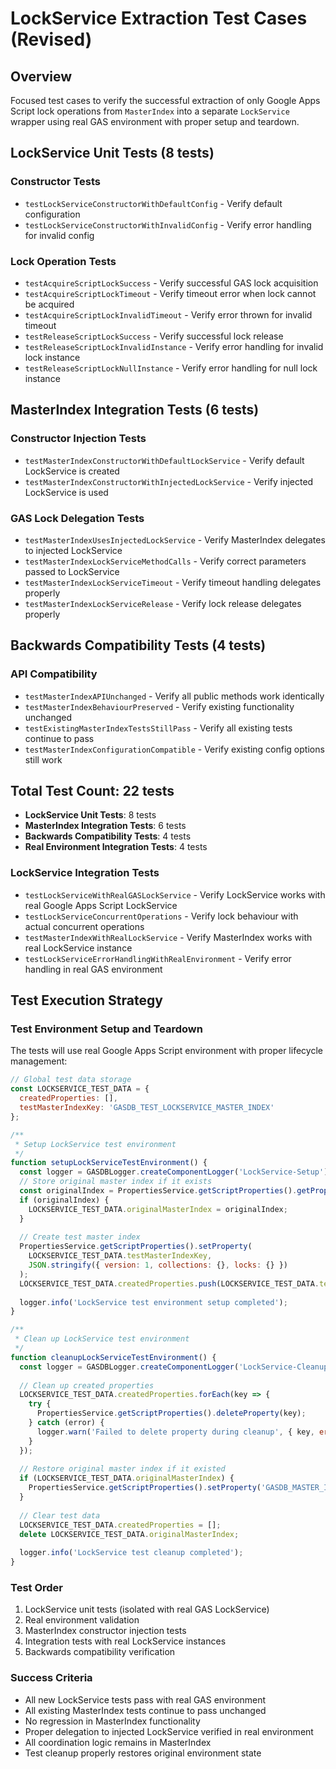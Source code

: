 # LockService Extraction Test Cases (Revised)

## Overview

Focused test cases to verify the successful extraction of only Google Apps Script lock operations from `MasterIndex` into a separate `LockService` wrapper using real GAS environment with proper setup and teardown.

## LockService Unit Tests (8 tests)

### Constructor Tests
- `testLockServiceConstructorWithDefaultConfig` - Verify default configuration
- `testLockServiceConstructorWithInvalidConfig` - Verify error handling for invalid config

### Lock Operation Tests
- `testAcquireScriptLockSuccess` - Verify successful GAS lock acquisition
- `testAcquireScriptLockTimeout` - Verify timeout error when lock cannot be acquired
- `testAcquireScriptLockInvalidTimeout` - Verify error thrown for invalid timeout
- `testReleaseScriptLockSuccess` - Verify successful lock release
- `testReleaseScriptLockInvalidInstance` - Verify error handling for invalid lock instance
- `testReleaseScriptLockNullInstance` - Verify error handling for null lock instance

## MasterIndex Integration Tests (6 tests)

### Constructor Injection Tests
- `testMasterIndexConstructorWithDefaultLockService` - Verify default LockService is created
- `testMasterIndexConstructorWithInjectedLockService` - Verify injected LockService is used

### GAS Lock Delegation Tests
- `testMasterIndexUsesInjectedLockService` - Verify MasterIndex delegates to injected LockService
- `testMasterIndexLockServiceMethodCalls` - Verify correct parameters passed to LockService
- `testMasterIndexLockServiceTimeout` - Verify timeout handling delegates properly
- `testMasterIndexLockServiceRelease` - Verify lock release delegates properly

## Backwards Compatibility Tests (4 tests)

### API Compatibility
- `testMasterIndexAPIUnchanged` - Verify all public methods work identically
- `testMasterIndexBehaviourPreserved` - Verify existing functionality unchanged
- `testExistingMasterIndexTestsStillPass` - Verify all existing tests continue to pass
- `testMasterIndexConfigurationCompatible` - Verify existing config options still work

## Total Test Count: 22 tests

- **LockService Unit Tests**: 8 tests
- **MasterIndex Integration Tests**: 6 tests  
- **Backwards Compatibility Tests**: 4 tests
- **Real Environment Integration Tests**: 4 tests

### LockService Integration Tests
- `testLockServiceWithRealGASLockService` - Verify LockService works with real Google Apps Script LockService
- `testLockServiceConcurrentOperations` - Verify lock behaviour with actual concurrent operations
- `testMasterIndexWithRealLockService` - Verify MasterIndex works with real LockService instance
- `testLockServiceErrorHandlingWithRealEnvironment` - Verify error handling in real GAS environment

## Test Execution Strategy

### Test Environment Setup and Teardown

The tests will use real Google Apps Script environment with proper lifecycle management:

```javascript
// Global test data storage
const LOCKSERVICE_TEST_DATA = {
  createdProperties: [],
  testMasterIndexKey: 'GASDB_TEST_LOCKSERVICE_MASTER_INDEX'
};

/**
 * Setup LockService test environment
 */
function setupLockServiceTestEnvironment() {
  const logger = GASDBLogger.createComponentLogger('LockService-Setup');
  // Store original master index if it exists
  const originalIndex = PropertiesService.getScriptProperties().getProperty('GASDB_MASTER_INDEX');
  if (originalIndex) {
    LOCKSERVICE_TEST_DATA.originalMasterIndex = originalIndex;
  }
  
  // Create test master index
  PropertiesService.getScriptProperties().setProperty(
    LOCKSERVICE_TEST_DATA.testMasterIndexKey, 
    JSON.stringify({ version: 1, collections: {}, locks: {} })
  );
  LOCKSERVICE_TEST_DATA.createdProperties.push(LOCKSERVICE_TEST_DATA.testMasterIndexKey);
  
  logger.info('LockService test environment setup completed');
}

/**
 * Clean up LockService test environment
 */
function cleanupLockServiceTestEnvironment() {
  const logger = GASDBLogger.createComponentLogger('LockService-Cleanup');
  
  // Clean up created properties
  LOCKSERVICE_TEST_DATA.createdProperties.forEach(key => {
    try {
      PropertiesService.getScriptProperties().deleteProperty(key);
    } catch (error) {
      logger.warn('Failed to delete property during cleanup', { key, error: error.message });
    }
  });
  
  // Restore original master index if it existed
  if (LOCKSERVICE_TEST_DATA.originalMasterIndex) {
    PropertiesService.getScriptProperties().setProperty('GASDB_MASTER_INDEX', LOCKSERVICE_TEST_DATA.originalMasterIndex);
  }
  
  // Clear test data
  LOCKSERVICE_TEST_DATA.createdProperties = [];
  delete LOCKSERVICE_TEST_DATA.originalMasterIndex;
  
  logger.info('LockService test cleanup completed');
}
```

### Test Order

1. LockService unit tests (isolated with real GAS LockService)
2. Real environment validation 
3. MasterIndex constructor injection tests
4. Integration tests with real LockService instances
5. Backwards compatibility verification

### Success Criteria

- All new LockService tests pass with real GAS environment
- All existing MasterIndex tests continue to pass unchanged
- No regression in MasterIndex functionality
- Proper delegation to injected LockService verified in real environment
- All coordination logic remains in MasterIndex
- Test cleanup properly restores original environment state
